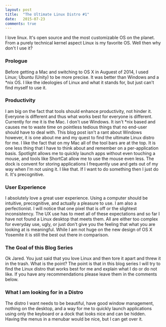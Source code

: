 ```yaml
---
layout: post
title:  "The Ultimate Linux Distro #1"
date:   2015-07-23
comments: true
---
```


<p class="intro">I love linux. It's open source and the most customizable OS on the planet. From a purely technical kernel aspect Linux is my favorite OS. Well then why don't I use it?</p>

### Prologue
Before getting a Mac and switching to OS X in Auguest of 2014, I used Linux; Ubuntu (Unity) to be more precise. It was better than Windows and a \*nix OS. I like the ideologies of Linux and what it stands for, but just can't find myself to use it.

### Productivity
I am big on the fact that tools should enhance productivity, not hinder it. Everyone is different and thus what works best for everyone is different. Currently for me it is the Mac. I don't use Windows. It isn't \*nix based and causes me to waste time on pointless tedious things that no end-user should have to deal with. This blog post isn't a rant about Windows however, it is one about me and my quest to find the ultimate Linux distro for me. I like the fact that on my Mac all of the tool bars are at the top. It is one less thing that I have to think about and remember on a per-application basis. Spotlight allows me to quickly launch apps without even touching a mouse, and tools like ShortCat allow me to use the mouse even less. The dock is convent for storing applications I frequently use and gets out of my way when I'm not using it. I like that. If I want to do something then I just do it. It's precognitive.


### User Experience
I absolutely love a great user experience. Using a computer should be intuitive, precognitive, and actually a pleasure to use. I am also a perfectionist. I will notice that one pixel that is off or the slightest inconsistency. The UX use has to meet all of these expectations and so far I have not found a Linux desktop that meets them. All are either too complex for everyday use, ugly, or just don't give you the feeling that what you are looking at is meaningful. While I am not huge on the new design of OS X Yosemite it is still the best out there in comparison.

### The Goal of this Blog Series
Ok Jared. You just said that you love Linux and then tore it apart and threw it in the trash. What is the point? The point is that in this blog series I will try to find the Linux distro that works best for me and explain what I do or do not like. If you have any recommendations please leave them in the comments below.  

### What I am looking for in a Distro
The distro I want needs to be beautiful, have good window management, nothing on the desktop, and a way for me to quickly launch applications using only the keyboard or a dock that looks nice and can be hidden. Having the menus in a menubar would be nice, but I can get over it.
